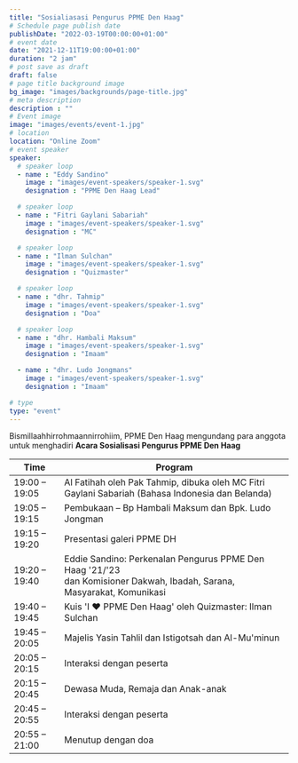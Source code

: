 ```yaml
---
title: "Sosialiasasi Pengurus PPME Den Haag"
# Schedule page publish date
publishDate: "2022-03-19T00:00:00+01:00"
# event date
date: "2021-12-11T19:00:00+01:00"
duration: "2 jam"
# post save as draft
draft: false
# page title background image
bg_image: "images/backgrounds/page-title.jpg"
# meta description
description : ""
# Event image
image: "images/events/event-1.jpg"
# location
location: "Online Zoom"
# event speaker
speaker:
  # speaker loop
  - name : "Eddy Sandino"
    image : "images/event-speakers/speaker-1.svg"
    designation : "PPME Den Haag Lead"

  # speaker loop
  - name : "Fitri Gaylani Sabariah"
    image : "images/event-speakers/speaker-1.svg"
    designation : "MC"

  # speaker loop
  - name : "Ilman Sulchan"
    image : "images/event-speakers/speaker-1.svg"
    designation : "Quizmaster"

  # speaker loop
  - name : "dhr. Tahmip"
    image : "images/event-speakers/speaker-1.svg"
    designation : "Doa"

  # speaker loop
  - name : "dhr. Hambali Maksum"
    image : "images/event-speakers/speaker-1.svg"
    designation : "Imaam"

  - name : "dhr. Ludo Jongmans"
    image : "images/event-speakers/speaker-1.svg"
    designation : "Imaam"

# type
type: "event"
---
```


Bismillaahhirrohmaannirrohiim, PPME Den Haag mengundang para anggota untuk menghadiri **Acara Sosialisasi Pengurus PPME Den Haag**

| Time          | Program  |
|---------------|----------|
| 19:00 – 19:05 | Al Fatihah oleh Pak Tahmip, dibuka oleh MC Fitri Gaylani Sabariah (Bahasa Indonesia dan Belanda) |
| 19:05 – 19:15 | Pembukaan – Bp Hambali Maksum dan Bpk. Ludo Jongman |
| 19:15 – 19:20 | Presentasi galeri PPME DH |
| 19:20 – 19:40 | Eddie Sandino: Perkenalan Pengurus PPME Den Haag '21/'23 <br/> dan Komisioner Dakwah, Ibadah, Sarana, Masyarakat, Komunikasi |
| 19:40 – 19:45 | Kuis 'I ❤️ PPME Den Haag' oleh Quizmaster: Ilman Sulchan |
| 19:45 – 20:05 | Majelis Yasin Tahlil dan Istigotsah dan Al-Mu'minun |
| 20:05 – 20:15 | Interaksi dengan peserta |
| 20:15 – 20:45 | Dewasa Muda, Remaja dan Anak-anak |
| 20:45 – 20:55 | Interaksi dengan peserta |
| 20:55 – 21:00 | Menutup dengan doa |